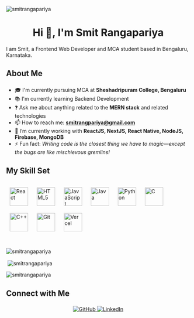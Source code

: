 <p align="left"> <img src="https://komarev.com/ghpvc/?username=smitrangapariya&label=Profile%20views&color=0e75b6&style=flat" alt="smitrangapariya" /> </p>

<h1 align="center">Hi 👋, I'm Smit Rangapariya</h1>

<p align="left">I am Smit, a Frontend Web Developer and MCA student based in Bengaluru, Karnataka.</p>

###

<h2 align="left">About Me</h2>

###

- 🎓 I'm currently pursuing MCA at **Sheshadripuram College, Bengaluru**  
- 📚 I'm currently learning Backend Development  
- ❓ Ask me about anything related to the **MERN stack** and related technologies  
- 📫 How to reach me: **smitrangpariya@gmail.com**  
- 🔭 I’m currently working with **ReactJS, NextJS, React Native, NodeJS, Firebase, MongoDB**  
- ⚡ Fun fact: *Writing code is the closest thing we have to magic—except the bugs are like mischievous gremlins!*  

###

<h2 align="left">My Skill Set</h2>

###

<div align="left">
<a href="https://reactjs.org/" target="_blank"><img style="margin: 10px" src="https://profilinator.rishav.dev/skills-assets/react-original-wordmark.svg" alt="React" height="50" /></a>  
<a href="https://www.w3schools.com/html/" target="_blank"><img style="margin: 10px" src="https://profilinator.rishav.dev/skills-assets/html5-original-wordmark.svg" alt="HTML5" height="50" /></a>  
<a href="https://www.w3schools.com/js/" target="_blank"><img style="margin: 10px" src="https://profilinator.rishav.dev/skills-assets/javascript-original.svg" alt="JavaScript" height="50" /></a>  
<a href="https://www.java.com/" target="_blank"><img style="margin: 10px" src="https://profilinator.rishav.dev/skills-assets/java-original-wordmark.svg" alt="Java" height="50" /></a>  
<a href="https://www.python.org/" target="_blank"><img style="margin: 10px" src="https://profilinator.rishav.dev/skills-assets/python-original.svg" alt="Python" height="50" /></a>  
<a href="https://devdocs.io/c/" target="_blank"><img style="margin: 10px" src="https://profilinator.rishav.dev/skills-assets/c-original.svg" alt="C" height="50" /></a>  
<a href="https://isocpp.org/" target="_blank"><img style="margin: 10px" src="https://profilinator.rishav.dev/skills-assets/cplusplus-original.svg" alt="C++" height="50" /></a>  
<a href="https://git-scm.com/" target="_blank"><img style="margin: 10px" src="https://profilinator.rishav.dev/skills-assets/git-scm-icon.svg" alt="Git" height="50" /></a>  
<a href="https://vercel.com/" target="_blank"><img style="margin: 10px" src="https://assets.vercel.com/image/upload/front/favicon/vercel/180x180.png" alt="Vercel" height="50" /></a>
</div>

###

<p align="left"> <a href="https://twitter.com/" target="blank"><img src="https://img.shields.io/twitter/follow/?logo=twitter&style=for-the-badge" alt="" /></a> </p>

<p><img align="center" src="https://github-readme-stats.vercel.app/api/top-langs?username=smitrangapariya&show_icons=true&locale=en&layout=compact" alt="smitrangapariya" /></p>
<p>&nbsp;<img align="center" src="https://github-readme-stats.vercel.app/api?username=smitrangapariya&show_icons=true&locale=en" alt="smitrangapariya" /></p>
<p><img align="center" src="https://github-readme-streak-stats.herokuapp.com/?user=smitrangapariya&" alt="smitrangapariya" /></p>

<h2 align="left">Connect with Me</h2>

###

<div align="center">
<a href="https://github.com/smitrangapariya" target="_blank">
<img src="https://img.shields.io/badge/github-%2324292e.svg?&style=for-the-badge&logo=github&logoColor=white" alt="GitHub" style="margin-bottom: 5px;" />
</a>
<a href="https://www.linkedin.com/in/smit-rangapariya/" target="_blank">
<img src="https://img.shields.io/badge/linkedin-%231E77B5.svg?&style=for-the-badge&logo=linkedin&logoColor=white" alt="LinkedIn" style="margin-bottom: 5px;" />
</a>
</div>

###

